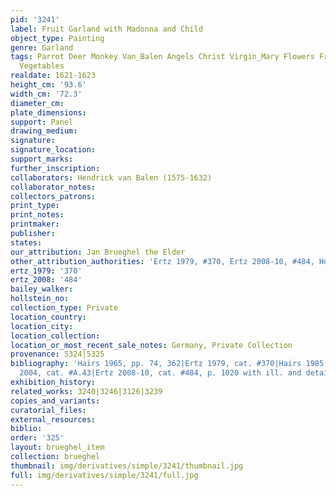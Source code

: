 ```yaml
---
pid: '3241'
label: Fruit Garland with Madonna and Child
object_type: Painting
genre: Garland
tags: Parrot Deer Monkey Van_Balen Angels Christ Virgin_Mary Flowers Fruit Garland
  Vegetables
realdate: 1621-1623
height_cm: '93.6'
width_cm: '72.3'
diameter_cm: 
plate_dimensions: 
support: Panel
drawing_medium: 
signature: 
signature_location: 
support_marks: 
further_inscription: 
collaborators: Hendrick van Balen (1575-1632)
collaborator_notes: 
collectors_patrons: 
print_type: 
print_notes: 
printmaker: 
publisher: 
states: 
our_attribution: Jan Brueghel the Elder
other_attribution_authorities: 'Ertz 1979, #370, Ertz 2008-10, #484, Honig database'
ertz_1979: '370'
ertz_2008: '484'
bailey_walker: 
hollstein_no: 
collection_type: Private
location_country: 
location_city: 
location_collection: 
location_or_most_recent_sale_notes: Germany, Private Collection
provenance: 5324|5325
bibliography: 'Hairs 1965, pp. 74, 362|Ertz 1979, cat. #370|Hairs 1985, p. 111|Werche
  2004, cat. #A.43|Ertz 2008-10, cat. #484, p. 1020 with ill. and details'
exhibition_history: 
related_works: 3240|3246|3126|3239
copies_and_variants: 
curatorial_files: 
external_resources: 
biblio: 
order: '325'
layout: brueghel_item
collection: brueghel
thumbnail: img/derivatives/simple/3241/thumbnail.jpg
full: img/derivatives/simple/3241/full.jpg
---
```

